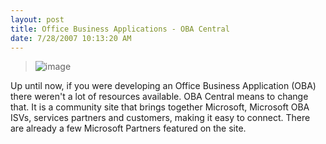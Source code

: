 ```yaml
---
layout: post
title: Office Business Applications - OBA Central
date: 7/28/2007 10:13:20 AM
---
```


> ![image](http://gwb.blob.core.windows.net/sdorman/WindowsLiveWriter/OfficeBusinessApplicationsOBACentral_8DEC/image_1.png)

Up until now, if you were developing an Office Business Application (OBA) there weren't a lot of resources available. OBA Central means to change that. It is a community site that brings together Microsoft, Microsoft OBA ISVs, services partners and customers, making it easy to connect. There are already a few Microsoft Partners featured on the site.
